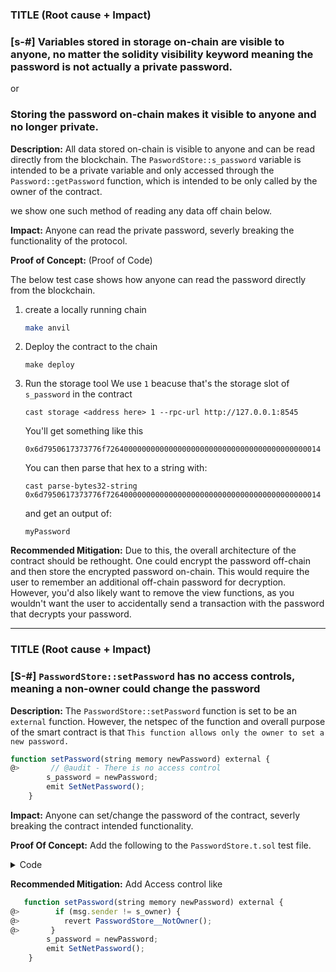 ### TITLE (Root cause + Impact)

### [s-#] Variables stored in storage on-chain are visible to anyone, no matter the solidity visibility keyword meaning the password is not actually a private password.
or
### Storing the password on-chain makes it visible to anyone and no longer private.

**Description:** All data stored on-chain is visible to anyone and can be read directly from the blockchain. The `PaswordStore::s_password` variable is intended to be a private variable and only accessed through the `Password::getPassword` function, which is intended to be only called by the owner of the contract.

we show one such method of reading any data off chain below.

**Impact:** Anyone can read the private password, severly breaking the functionality of the protocol.

**Proof of Concept:** (Proof of Code)

The below test case shows how anyone can read the password directly from the blockchain.

1. create a locally running chain
   ```bash
   make anvil
   ```

2. Deploy the contract to the chain
   ```
   make deploy
   ```

3. Run the storage tool
   We use `1` beacuse that's the storage slot of `s_password` in the contract

   ```
   cast storage <address here> 1 --rpc-url http://127.0.0.1:8545
   ```

   You'll get something like this 

   `0x6d7950617373776f726400000000000000000000000000000000000000000014`

   You can then parse that hex to a string with:

   ```
   cast parse-bytes32-string 0x6d7950617373776f726400000000000000000000000000000000000000000014
   ```

   and get an output of:

   ```
   myPassword
   ```

**Recommended Mitigation:** Due to this, the overall architecture of the contract should be rethought. One could encrypt the password off-chain and then store the encrypted password on-chain. This would require the user to remember an additional off-chain password for decryption. However, you'd also likely want to remove the view functions, as you wouldn't want the user to accidentally send a transaction with the password that decrypts your password.

----------------------

### TITLE (Root cause + Impact)
### [S-#] `PasswordStore::setPassword` has no access controls, meaning a non-owner could change the password

**Description:** The `PasswordStore::setPassword` function is set to be an `external` function. However, the netspec of the function and overall purpose of the smart contract is that `This function allows only the owner to set a new password.`

```javascript
function setPassword(string memory newPassword) external {
@>       // @audit - There is no access control 
        s_password = newPassword;
        emit SetNetPassword();
    }
```

**Impact:** Anyone can set/change the password of the contract, severly breaking the contract intended functionality.

**Proof Of Concept:** Add the following to the `PasswordStore.t.sol` test file.

<Details>
<summary>Code</summary>

```Javascript
   function test_anyone_can_set_password(address randomAddress) public {
        vm.assume(randomAddress != owner);
        vm.prank(randomAddress);
        string memory expectedPassword = "myNewPassword";
        passwordStore.setPassword(expectedPassword);

        vm.prank(owner);
        string memory originalPassword = passwordStore.getPassword();
        assertEq(expectedPassword, originalPassword);
    }
```

</Details>


**Recommended Mitigation:** Add Access control like

```Javascript
   function setPassword(string memory newPassword) external {
@>        if (msg.sender != s_owner) {
@>          revert PasswordStore__NotOwner();
@>       }
        s_password = newPassword;
        emit SetNetPassword();
    }
```